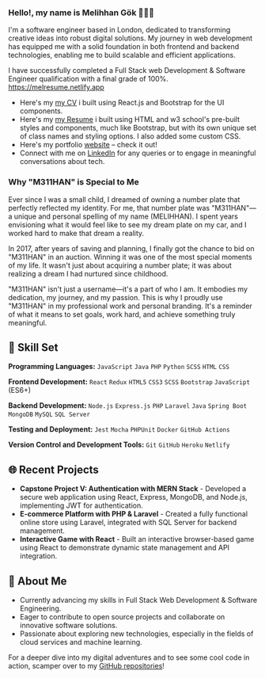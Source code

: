 
### Hello!, my name is Melihhan Gök 🙋🏻‍♂️

I'm a software engineer based in London, dedicated to transforming creative ideas into robust digital solutions. My journey in web development has equipped me with a solid foundation in both frontend and backend technologies, enabling me to build scalable and efficient applications.

I have successfully completed a Full Stack web Development & Software Engineer qualification with a final grade of 100%. https://melresume.netlify.app

- Here's my [my CV](https://my-online-cv-1905.netlify.app) i built using React.js and Bootstrap for the UI components.
- Here's my [my Resume](https://melresume.netlify.app) i built using HTML and w3 school's  pre-built styles and components, much like Bootstrap, but with its own unique set of class names and styling options. I also added some custom CSS.
- Here's my portfolio [website](https://melihhangok.wordpress.com) – check it out!
- Connect with me on [LinkedIn](http://linkedin.com/in/melihhan) for any queries or to engage in meaningful conversations about tech.

### Why "M311HAN" is Special to Me

Ever since I was a small child, I dreamed of owning a number plate that perfectly reflected my identity. For me, that number plate was "M311HAN"—a unique and personal spelling of my name (MELIHHAN). I spent years envisioning what it would feel like to see my dream plate on my car, and I worked hard to make that dream a reality.

In 2017, after years of saving and planning, I finally got the chance to bid on "M311HAN" in an auction. Winning it was one of the most special moments of my life. It wasn't just about acquiring a number plate; it was about realizing a dream I had nurtured since childhood.

"M311HAN" isn't just a username—it's a part of who I am. It embodies my dedication, my journey, and my passion. This is why I proudly use "M311HAN" in my professional work and personal branding. It's a reminder of what it means to set goals, work hard, and achieve something truly meaningful.

## 🚀 Skill Set

**Programming Languages:** 
`JavaScript` `Java` `PHP` `Python` `SCSS` `HTML` `CSS` 

**Frontend Development:** 
`React` `Redux` `HTML5` `CSS3` `SCSS` `Bootstrap` `JavaScript` (ES6+)

**Backend Development:** 
`Node.js` `Express.js` `PHP` `Laravel` `Java` `Spring Boot` `MongoDB` `MySQL` `SQL Server`

**Testing and Deployment:** 
`Jest` `Mocha` `PHPUnit` `Docker` `GitHub Actions`

**Version Control and Development Tools:** 
`Git` `GitHub` `Heroku` `Netlify`

## 🌐 Recent Projects

- **Capstone Project V: Authentication with MERN Stack** - Developed a secure web application using React, Express, MongoDB, and Node.js, implementing JWT for authentication.
- **E-commerce Platform with PHP & Laravel** - Created a fully functional online store using Laravel, integrated with SQL Server for backend management.
- **Interactive Game with React** - Built an interactive browser-based game using React to demonstrate dynamic state management and API integration.

## 👀 About Me

- Currently advancing my skills in Full Stack Web Development & Software Engineering.
- Eager to contribute to open source projects and collaborate on innovative software solutions.
- Passionate about exploring new technologies, especially in the fields of cloud services and machine learning.

For a deeper dive into my digital adventures and to see some cool code in action, scamper over to my [GitHub repositories](https://github.com/M311HAN?tab=repositories)!
